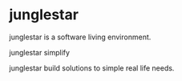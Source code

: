 # junglestar

junglestar is a software living environment.

junglestar simplify

junglestar build solutions to simple real life needs.

